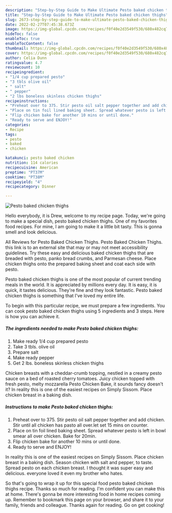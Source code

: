 ```yaml
---
description: "Step-by-Step Guide to Make Ultimate Pesto baked chicken thighs"
title: "Step-by-Step Guide to Make Ultimate Pesto baked chicken thighs"
slug: 2673-step-by-step-guide-to-make-ultimate-pesto-baked-chicken-thighs
date: 2022-02-27T07:45:38.673Z
image: https://img-global.cpcdn.com/recipes/f0f40e2d3549f530/680x482cq70/pesto-baked-chicken-thighs-recipe-main-photo.jpg
hideToc: false
enableToc: true
enableTocContent: false
thumbnail: https://img-global.cpcdn.com/recipes/f0f40e2d3549f530/680x482cq70/pesto-baked-chicken-thighs-recipe-main-photo.jpg
cover: https://img-global.cpcdn.com/recipes/f0f40e2d3549f530/680x482cq70/pesto-baked-chicken-thighs-recipe-main-photo.jpg
author: Celia Dunn
ratingvalue: 4.7
reviewcount: 10
recipeingredient:
- "1/4 cup prepared pesto"
- "3 tbls olive oil"
- " salt"
- " pepper"
- "2 lbs boneless skinless chicken thighs"
recipeinstructions:
- "Preheat over to 375. Stir pesto oil salt pepper together and add chicken. Stir until all chicken has pasto all over.let set 15 mins on counter."
- "Place on tin foil lined baking sheet. Spread whatever pesto is left in bowl smear all over chicken. Bake for 20min."
- "Flip chicken bake for another 10 mins or until done."
- "Ready to serve and ENJOY!"
categories:
- Recipe
tags:
- pesto
- baked
- chicken

katakunci: pesto baked chicken 
nutrition: 114 calories
recipecuisine: American
preptime: "PT37M"
cooktime: "PT38M"
recipeyield: "4"
recipecategory: Dinner

---
```



![Pesto baked chicken thighs](https://img-global.cpcdn.com/recipes/f0f40e2d3549f530/680x482cq70/pesto-baked-chicken-thighs-recipe-main-photo.jpg)

Hello everybody, it is Drew, welcome to my recipe page. Today, we're going to make a special dish, pesto baked chicken thighs. One of my favorites food recipes. For mine, I am going to make it a little bit tasty. This is gonna smell and look delicious.

All Reviews for Pesto Baked Chicken Thighs. Pesto Baked Chicken Thighs. this link is to an external site that may or may not meet accessibility guidelines. Try these easy and delicious baked chicken thighs that are breaded with pesto, panko bread crumbs, and Parmesan cheese. Place chicken thighs onto the prepared baking sheet and coat each side with pesto.

Pesto baked chicken thighs is one of the most popular of current trending meals in the world. It is appreciated by millions every day. It is easy, it is quick, it tastes delicious. They're fine and they look fantastic. Pesto baked chicken thighs is something that I've loved my entire life.


To begin with this particular recipe, we must prepare a few ingredients. You can cook pesto baked chicken thighs using 5 ingredients and 3 steps. Here is how you can achieve it.

<!--inarticleads1-->

##### The ingredients needed to make Pesto baked chicken thighs:

1. Make ready 1/4 cup prepared pesto
1. Take 3 tbls. olive oil
1. Prepare  salt
1. Make ready  pepper
1. Get 2 lbs. boneless skinless chicken thighs


Chicken breasts with a cheddar-crumb topping, nestled in a creamy pesto sauce on a bed of roasted cherry tomatoes. Juicy chicken topped with fresh pesto, melty mozzarella Pesto Chicken Bake, it sounds fancy doesn&#39;t it? In reality this is one of the easiest recipes on Simply Sissom. Place chicken breast in a baking dish. 

<!--inarticleads2-->

##### Instructions to make Pesto baked chicken thighs:

1. Preheat over to 375. Stir pesto oil salt pepper together and add chicken. Stir until all chicken has pasto all over.let set 15 mins on counter.
1. Place on tin foil lined baking sheet. Spread whatever pesto is left in bowl smear all over chicken. Bake for 20min.
1. Flip chicken bake for another 10 mins or until done.
1. Ready to serve and ENJOY!

In reality this is one of the easiest recipes on Simply Sissom. Place chicken breast in a baking dish. Season chicken with salt and pepper, to taste. Spread pesto on each chicken breast. I thought it was super easy and delicious. everyone loved it even my brother who hates. 

So that's going to wrap it up for this special food pesto baked chicken thighs recipe. Thanks so much for reading. I'm confident you can make this at home. There's gonna be more interesting food in home recipes coming up. Remember to bookmark this page on your browser, and share it to your family, friends and colleague. Thanks again for reading. Go on get cooking!
